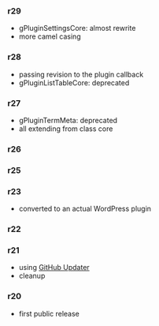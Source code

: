 ### r29
* gPluginSettingsCore: almost rewrite
* more camel casing

### r28
* passing revision to the plugin callback
* gPluginListTableCore: deprecated

### r27
* gPluginTermMeta: deprecated
* all extending from class core

### r26

### r25

### r23
* converted to an actual WordPress plugin

### r22

### r21
* using [GitHub Updater](https://github.com/afragen/github-updater)
* cleanup

### r20
* first public release
